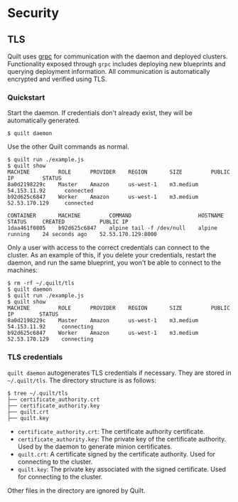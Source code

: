 # Security

## TLS
Quilt uses [grpc](http://www.grpc.io/) for communication with the daemon and
deployed clusters. Functionality exposed through `grpc` includes deploying new
blueprints and querying deployment information. All communication is
automatically encrypted and verified using TLS.

### Quickstart
Start the daemon. If credentials don't already exist, they will be
automatically generated.

```console
$ quilt daemon
```

Use the other Quilt commands as normal.

```console
$ quilt run ./example.js
$ quilt show
MACHINE         ROLE      PROVIDER    REGION       SIZE         PUBLIC IP         STATUS
8a0d2198229c    Master    Amazon      us-west-1    m3.medium    54.153.11.92      connected
b92d625c6847    Worker    Amazon      us-west-1    m3.medium    52.53.170.129     connected

CONTAINER       MACHINE         COMMAND                     HOSTNAME  STATUS     CREATED           PUBLIC IP
1daa461f0805    b92d625c6847    alpine tail -f /dev/null    alpine    running    24 seconds ago    52.53.170.129:8000
```

Only a user with access to the correct credentials can connect to the cluster.
As an example of this, if you delete your credentials, restart the daemon, and
run the same blueprint, you won't be able to connect to the machines:

```console
$ rm -rf ~/.quilt/tls
$ quilt daemon
$ quilt run ./example.js
$ quilt show
MACHINE         ROLE      PROVIDER    REGION       SIZE         PUBLIC IP        STATUS
8a0d2198229c    Master    Amazon      us-west-1    m3.medium    54.153.11.92     connecting
b92d625c6847    Worker    Amazon      us-west-1    m3.medium    52.53.170.129    connecting
```

### TLS credentials
`quilt daemon` autogenerates TLS credentials if necessary. They are stored in
`~/.quilt/tls`. The directory structure is as follows:

```console
$ tree ~/.quilt/tls
├── certificate_authority.crt
├── certificate_authority.key
├── quilt.crt
├── quilt.key
```

- `certificate_authority.crt`: The certificate authority certificate.
- `certificate_authority.key`: The private key of the certificate authority.
Used by the daemon to generate minion certificates.
- `quilt.crt`: A certificate signed by the certificate authority.
Used for connecting to the cluster.
- `quilt.key`: The private key associated with the signed certificate.
Used for connecting to the cluster.

Other files in the directory are ignored by Quilt.
